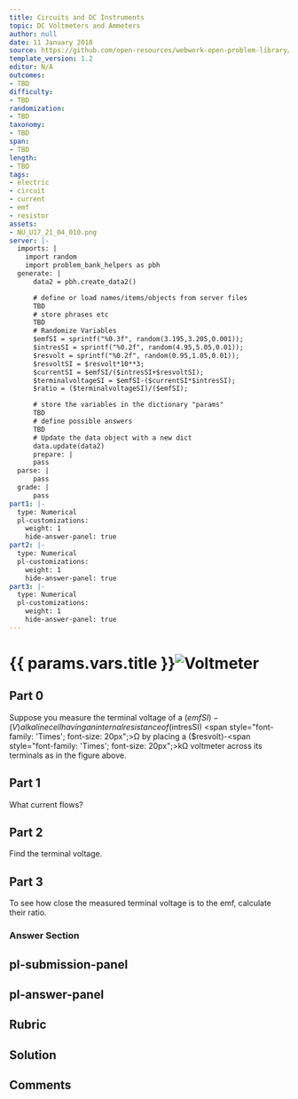 ```yaml
---
title: Circuits and DC Instruments
topic: DC Voltmeters and Ammeters
author: null
date: 11 January 2018
source: https://github.com/open-resources/webwork-open-problem-library/tree/master/Contrib/BrockPhysics/College_Physics_Urone/21.Circuits_and_DC_Instruments/21-04.DC_Voltmeters_and_Ammeters/NU_U17_21_04_010.pg
template_version: 1.2
editor: N/A
outcomes:
- TBD
difficulty:
- TBD
randomization:
- TBD
taxonomy:
- TBD
span:
- TBD
length:
- TBD
tags:
- electric
- circuit
- current
- emf
- resistor
assets:
- NU_U17_21_04_010.png
server: |-
  imports: |
    import random
    import problem_bank_helpers as pbh
  generate: |
      data2 = pbh.create_data2()

      # define or load names/items/objects from server files
      TBD
      # store phrases etc
      TBD
      # Randomize Variables
      $emfSI = sprintf("%0.3f", random(3.195,3.205,0.001));
      $intresSI = sprintf("%0.2f", random(4.95,5.05,0.01));
      $resvolt = sprintf("%0.2f", random(0.95,1.05,0.01));
      $resvoltSI = $resvolt*10**3;
      $currentSI = $emfSI/($intresSI+$resvoltSI);
      $terminalvoltageSI = $emfSI-($currentSI*$intresSI);
      $ratio = ($terminalvoltageSI)/($emfSI);

      # store the variables in the dictionary "params"
      TBD
      # define possible answers
      TBD
      # Update the data object with a new dict
      data.update(data2)
      prepare: |
      pass
  parse: |
      pass
  grade: |
      pass
part1: |-
  type: Numerical
  pl-customizations:
    weight: 1
    hide-answer-panel: true
part2: |-
  type: Numerical
  pl-customizations:
    weight: 1
    hide-answer-panel: true
part3: |-
  type: Numerical
  pl-customizations:
    weight: 1
    hide-answer-panel: true
---
```


# {{ params.vars.title }}![Voltmeter](NU_U17_21_04_010.png)

## Part 0 
Suppose you measure the terminal voltage of a ($emfSI)-(V) alkaline cell having an internal resistance of ($intresSI) <span style="font-family: 'Times'; font-size: 20px";>&Omega;</span> by placing a ($resvolt)-<span style="font-family: 'Times'; font-size: 20px";>k&Omega;</span> voltmeter across its terminals as in the figure above. 
## Part 1 
What current flows? 
## Part 2 
Find the terminal voltage. 
## Part 3 
To see how close the measured terminal voltage is to the emf, calculate their ratio. 


### Answer Section 


## pl-submission-panel 


## pl-answer-panel 


## Rubric 


## Solution 


## Comments 


